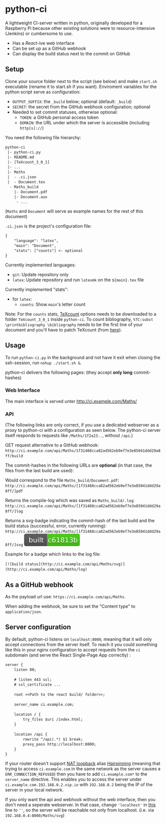 # python-ci

A lightweight CI-server written in python, originally developed for a Raspberry Pi because other existing solutions were to resource-intensive (Jenkins) or cumbersome to use.

- Has a *React*-ive web interface
- Can be set up as a GitHub webhook
- Can display the build status next to the commit on GitHub

## Setup

Clone your source folder next to the script (see below) and make `start.sh` executable (rename it to start.sh if you want). Enviroment variables for the python script serve as configuration:

- `OUTPUT_SUFFIX`: the `_build` below; optional (default: `_build`)
- `SECRET`: the secret from the GitHub webhook configuration; optional
- Needed to set commit statuses, otherwise optional:
	- `TOKEN`: a GitHub personal access token
	- `DOMAIN`: the URL under which the server is accessible (including `http[s]://`)

You need the following file hierarchy: 

	python-ci
	 |- python-ci.py
	 |- README.md
	 |- [TeXcount_3_0_1]
	 |- ...
	 |- Maths
	 |  - .ci.json
	 |  - Document.tex
	  - Maths_build
	    |- Document.pdf
	    |- Document.aux
	     - ...
(`Maths` and `Document` will serve as example names for the rest of this document)

`.ci.json` is the project's configuration file:

	{
		"language": "latex",
		"main": "Document",
		"stats": ["counts"] <- optional
	}

Currently implemented languages:
- `git`: Update repository only
- `latex`: Update repository and run `latexmk` on the `${main}.tex` file

Currently implemented "stats":
- for `latex`:
	- `counts`: Show `main`'s letter count
	
	
Note:
For the `counts` stats, [TeXcount](http://app.uio.no/ifi/texcount/download.html) options needs to be downloaded to a folder `TeXcount_3_0_1` inside `python-ci`. To count bibliography, `%TC:subst \printbibliography \bibliography` needs to be the first line of your document and you'll have to patch TeXcount (from [here](https://gist.github.com/mischnic/f8b0433934e046c4e6d0202d99276b82)).

## Usage

To run `python-ci.py` in the background and not have it exit when closing the ssh-session, run `nohup ./start.sh &`.

python-ci delivers the following pages: (they accept **only long** commit-hashes)


### Web Interface

The main interface is served unter http://ci.example.com/Maths/

### API

(The following links are only correct, if you use a dedicated webserver as a proxy to python-ci with a configuration as seen below. The python-ci server itself responds to requests like `/Maths/1f2a23..`, without `/api`.)

GET request alternative to a GitHub webhook:
`http://ci.example.com/api/Maths/1f31488cca82ad562eb9ef7e3e85041ddd29a8ff/build`

The commit-hashes in the following URLs are **optional** (in that case, the files from the last build are used):

Would correspond to the file `Maths_build/Document.pdf`:
`http://ci.example.com/api/Maths/[1f31488cca82ad562eb9ef7e3e85041ddd29a8ff/]pdf`

Returns the compile-log which was saved as `Maths_build/.log`:
`http://ci.example.com/api/Maths/[1f31488cca82ad562eb9ef7e3e85041ddd29a8ff/]log`

Returns a svg-badge indicating the commit-hash of the last build and the build status (successful, error, currently running):
`http://ci.example.com/api/Maths/[1f31488cca82ad562eb9ef7e3e85041ddd29a8ff/]svg` ![badge example](example_badge.svg)

Example for a badge which links to the log file:

`[![build status](http://ci.example.com/api/Maths/svg)](http://ci.example.com/api/Maths/log)`

## As a GitHub webhook

As the payload url use: `https://ci.example.com/api/Maths`.

When adding the webhook, be sure to set the "Content type" to `application/json`.

## Server configuration

By default, python-ci listens on `localhost:8000`, meaning that it will only accept connections from the server itself. To reach it you could something like this in your nginx configuration to accept requests from the `ci` subdomain (and serve the React Single-Page App correctly) :


	server {
		listen 80;
	
		# listen 443 ssl;
		# ssl_certificate ...
		
		root <<Path to the react build/ folder>>;
	
		server_name	ci.example.com;
		
		location / {
			try_files $uri /index.html;
		}

		location /api {
			rewrite ^/api(.*) $1 break;
			proxy_pass http://localhost:8000;
		}
	}

If your router doesn't support [NAT loopback](https://en.wikipedia.org/wiki/NAT_loopback) alias [Hairpinning](https://en.wikipedia.org/wiki/Hairpinning) (meaning that trying to access `ci.example.com` in the same network as the server causes a `ERR_CONNECTION_REFUSED`) then you have to add `ci.example.com*` to the `server_name` directive. This enables you to access the server under `ci.example.com.192.168.0.2.nip.io` with `192.168.0.2` being the IP of the server in your local network.


If you only want the api and webhook without the web interface, then you don't need a seperate webserver. In that case, change `'localhost'` in [this](https://github.com/mischnic/python-ci/blob/b5d7e55e94ac528c41a8e30fe6297d768cb244d9/python-ci.py#L323) line to `''`, so the server will be reachable not only from localhost. (i.e. via `192.168.0.4:8000/Maths/svg`)

